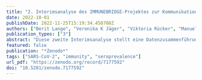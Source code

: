 ```yaml
---
title: "2. Interimsanalyse des IMMUNEBRIDGE-Projektes zur Kommunikation von vorläufigen Ergebnissen an das Modellierungsnetz für schwere Infektionskrankheiten"
date: 2022-10-01
publishDate: 2022-11-25T15:19:34.450708Z
authors: ["Berit Lange", "Veronika K Jäger", "Viktoria Rücker", "Manuela Harries", "Max J Hassenstein", "Maren Dreier", "Isabell von Holt", "Axel Budde", "Marc-André Kurosinski", "Jakob Armann", "Antonia Bartz", "Reinhard Berner", "Gunnar Brandhorst", "Melanie Brinkmann", "Kathrin Budde", "Marek Deckena", "Geraldine Engels", "Marc Fenzlaff", "Christoph Härtel", "Olga Hovardovska", "Katja Kehl", "Mirjam Kohls", "Stefan Krüger", "Kristin M Meyer-Schlinkmann", "Patrick F Ottensmeyer", "Jens-Peter Reese", "Daniel Rosenkranz", "Nicole Rübsamen", "Anne Schlegtendal", "Mario Schattschneider", "Christin Schäfer", "Simon Schlinkert", "Kai Schulze-Wundling", "Stefan Störk", "Carsten Tiemann", "Henry Völzke", "Theresa Winter", "Johannes Liese", "Folke Brinkmann", "Peter Heuschmann", "Matthias Nauck", "Astrid Petersmann", "Sabine Blaschke-Steinbrecher", "Nicole Toepfner", "Hendrik Streeck", "André Karch"]
publication_types: ["3"]
abstract: "Diese zweite Interimsanalyse stellt eine Datenzusammenführung von Daten verschiedener Studien (GUIDE, NAKO Gesundheitsstudie, MuSPAD, STAAB, paedSAXCOVID, Wü-KITa-CoV, Corkid, IMMUNEBRIDGE_ED) dar, die im Sommer 2022 von Juni bis Anfang September Erhebungen zur Immunität, zur Impfquote und zu stattgehabten berichteten Infektionen mit SARS-CoV-2 in Deutschland durchgeführt haben. Die hier beschriebene Interimsanalyse ist eine Weiterführung der Anfang August auf Zenodo (https://zenodo.org/record/6968574#.YzVkpkzP1PY) veröffentlichten ersten Interimsanalyse und beinhaltet die dort eingeschlossenen StudienteilnehmerInnen sowie zusätzliche später untersuchte TeilnehmerInnen aus den gleichen und zusätzlichen Studien. Die Ergebnisse sind zur Information von Modellierungskonsortien gedacht, um die entsprechenden Gruppen in die Lage zu versetzen, aktuelle Bevölkerungsdaten zur Parametrisierung nutzen zu können. Solche Ergebnissaufstellungen unterliegen keinem peer-review-Verfahren. Die hier vorgestellte Interimsanalyse ist mit deutlichen Limitationen versehen, z. B. in Bezug auf die Fallzahl in bestimmten Altersgruppen und bei Personen mit Vorerkrankungen sowie in Bezug auf Verzerrungen bei der Rekrutierung der TeilnehmerInnen der eingeschlossenen Studien. Diese Verzerrungen führen in allen Studien am ehesten zur Überschätzung von berichteten Endpunkten, wie dem Anteil der Personen mit Nachweis einer Immunantwort gegen SARS-CoV-2 oder dem Anteil der Personen mit stattgehabten Infektionen bzw. erhaltenen Impfdosen. Auf der anderen Seite ist auch eine Unterschätzung der Personen mit stattgehabter Infektion durch das Waning insbesondere von Antikörpern gegen das N-Antigen möglich. Diese Limitationen werden im Text nachfolgend näher diskutiert. Für die Datenzusammenführung wurde eine explorative Kategorisierung des bestehenden Schutzes gegen Infektion mit SARS-CoV-2 und schweren Verlauf einer COVID-19-Erkrankung vorgenommen, welche stratifiziert nach Altersgruppen und Vorerkrankungen dargestellt wird. In dieser explorativen Kategorisierung sind Kinder und Jugendliche als Personen unter 18 Jahren zusammengefasst. Für diese Altersgruppe wird eine weitere in dieser Interimsanalyse nicht berücksichtigte altersstratifizierte Untersuchung mit eigener Kategorisierung erfolgen. Die für Erwachsene vorgenommene Kategorisierung in Gruppen mit unterschiedlichem Schutzniveau muss unter Zuhilfenahme von Literatur und Experteneinschätzung für jede neue Variante und jedes neue Setting entsprechend angepasst werden und unterliegt der Einschränkung, dass innerhalb von IMMUNEBRIDGE nur humorale Immunitätsmarker als Bestätigung von stattgehabten Expositionen abgebildet werden konnten. In Zusammenschau mit der bestehenden Literatur sowie der Infektionsdynamik im Zeitraum der Erhebung (Juni-Anfang September 2022) legen die erhobenen Daten nahe, dass in den meisten Altersgruppen bei einer Mehrheit der Menschen vermutlich ein moderater bis hoher Schutz gegen einen schweren Verlauf einer COVID-19-Erkrankung (mit der zu diesem Zeitpunkt in Deutschland dominierenden SARS-CoV-2-Variante “Omikron BA.5”) besteht. Trotz hoher Prävalenz von Antikörpern gegen das S-Antigen (95%) und N-Antigen (48%) in der Bevölkerung scheint allerdings nur ein geringer Schutz in der Bevölkerung gegen Infektion mit der zu diesem Zeitpunkt in Deutschland dominierenden SARS-CoV-2-Variante zu bestehen, wie die stattgefundene Sommerwelle und die wieder ansteigenden Fallzahlen ab Ende September zeigen. Dies bedeutet, dass bei entsprechend veränderten SARS-CoV-2-Varianten auch weitere Infektionswellen mit relevanter Morbidität auftreten können. Außerdem zeigen sich relevante Lücken insbesondere bei Menschen mit Vorerkrankungen sowie in bestimmten Bevölkerungsgruppen und in verschiedenen Regionen von Deutschland. Erste Ergebnisse der Analysen für vulnerable Bevölkerungsgruppen mit schweren Vorerkrankungen aus Erhebungen in der Göttinger Notaufnahme (Studie IMMUNEBRIDGE_ED) deuten ebenfalls an, dass in Risikogruppen noch relevante Lücken in Hinblick auf den Schutz vor Infektion und schwerem Verlauf einer SARS-CoV-2-Infektion bestehen. Auch wenn der Anteil der Menschen mit geringem Schutz zunächst im Vergleich zur Mehrheit der Menschen mit hohem Schutz klein wirkt, so muss darauf hingewiesen werden, dass beispielsweise in der 4. Welle der Pandemie Ende 2021 die Infektion von nicht mehr als 4% bis 8% der Gesamtbevölkerung durch die Deltavariante von SARS-CoV-2 bereits zu einer deutlichen Belastung im ambulanten und stationären Versorgungssektor geführt hat. In den Ergebnissen dieser Interimsanalyse zeigt sich, dass 85% der Personen im Alter von 60 bis 64 Jahren, 64% der Personen im Alter von 65 bis 79 Jahren und 40% der über 79-Jährigen noch keine vierte Impfdosis erhalten haben (Tabelle 5). In der Altersgruppe der über 79-Jährigen haben 38% noch keine vier durch Antikörper bestätigten Expositionen (definiert als entweder Impfung mit Antikörpern gegen das S-Antigen oder Infektion mit Antikörper gegen das N-Antigen, mit einer der Expositionen in 2022) gehabt; bei 5% liegen noch keine drei Expositionen vor (Tabelle 3, Abbildung 2). Bei Menschen mit Vorerkrankungen hatten (abhängig von der Vorerkrankung) 47%-56% noch keine vier bestätigten Expositionen (eine davon 2022); 4%-8% hatten noch keine drei bestätigten Expositionen (Tabelle 3). Der Anteil der Menschen, die noch keine drei bestätigten Expositionen hatten, liegt in den Bundesländern zwischen 6% (Schleswig-Holstein, Rheinland-Pfalz, Nordrhein-Westfalen) und 20% (Thüringen; Tabelle 9, Abbildung 5). Relevante Unterschiede lassen sich auch zwischen Kindern und Jugendlichen auf der einen Seite und Erwachsenen auf der anderen Seite erkennen. Dabei weist der hohe Anteil an nicht geimpften Kindern (67%) auf die in dieser Altersgruppe eingeschränkte Impfempfehlung der Ständigen Impfkommission (STIKO) hin, welche zunächst nur eine Impfempfehlung für Jugendliche und Kinder mit Grunderkrankungen war (Tabelle 5). Der Anteil an Personen mit selbst berichteten Infektionen ist bei Kindern und Jugendlichen mit 42% ähnlich hoch wie im Mittel der erwachsenen Altersgruppe (Tabelle 6), während der Anteil von Kindern mit Antikörpern gegen das nach Infektion gebildete N-Protein mit 66% der höchste von allen Altersgruppen ist (Tabelle 4). Ursachen für diese Diskrepanz könnten eine geringere Testwahrscheinlichkeit bei Kindern bei einer Infektion insbesondere in den ersten Phasen der Pandemie, ein höherer Anteil an oligo- bzw. asymptomatischen Infektionsverläufen in dieser Altersgruppe bzw. eine länger andauernde messbare Immunantwort nach solchen Verläufen und ein erhöhter Anteil von Kindern im Vergleich zu Erwachsenen mit einer Infektion in den kürzer zurückliegenden Infektionswellen sein. Eine weitergehende Interpretation der in dieser Interimsanalyse berichteten Daten in Hinblick auf unterschiedliche Szenarien für zukünftige Pandemieverläufe ist nur mit Hilfe infektionsdynamischer Modellierungen möglich, die auf Basis der besten Evidenz zu vielen verschiedenen Parametern einschließlich der hier berichteten Daten z. B. Szenarien für unterschiedliche theoretische SARS-CoV-2-Varianten evaluieren. Die Einbindung in aktuelle Modellierungsstudien, welche das Ziel der schnellen Bereitstellung eines vorläufigen Datensets war, konnte bereits im Rahmen der ersten Interimsanalyse in Zusammenarbeit mit dem Modellierungsnetz für schwere Infektionskrankheiten umgesetzt werden. Hierbei wurden durch unterschiedliche Modellierungsgruppen anhand von drei Szenarien  mögliche weitere Pandemieverläufe für diesen Winter skizziert (https://zenodo.org/record/7126032#.Yzamb3ZBw2x; DOI: 10.5281/zenodo.7126032). Weitere Daten innerhalb des IMMUNEBRIDGE-Konsortiums werden derzeit deutschlandweit erhoben bzw. analysiert."
featured: false
publication: "*Zenodo*"
tags: ["SARS-CoV-2", "immunity", "seroprevalence"]
url_pdf: "https://zenodo.org/record/7177592"
doi: "10.5281/zenodo.7177592"
---
```



